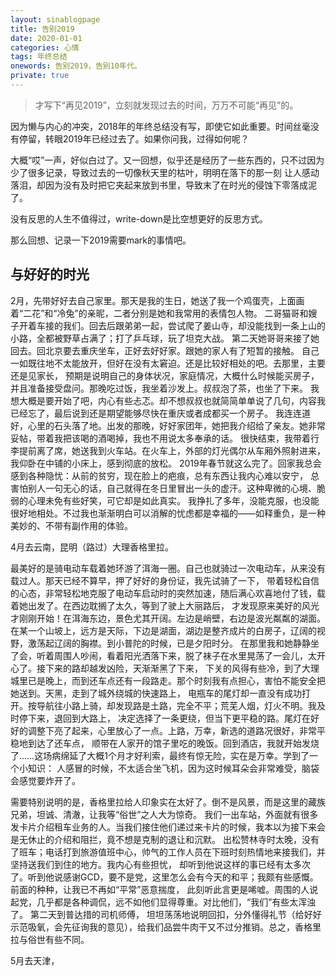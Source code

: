 ```yaml
---
layout: sinablogpage
title: 告别2019
date: 2020-01-01
categories: 心情 
tags: 年终总结
onewords: 告别2019，告别10年代。
private: true
---
```

> 才写下“再见2019”，立刻就发现过去的时间，万万不可能“再见”的。

因为懒与内心的冲突，2018年的年终总结没有写，即使它如此重要。时间丝毫没有停留，转眼2019年已经过去了。如果你问我，过得如何呢？

大概“哎”一声，好似白过了。又一回想，似乎还是经历了一些东西的，只不过因为少了很多记录，导致过去的一切像秋天里的枯叶，明明在落下的那一刻
让人感动落泪，却因为没有及时把它夹起来放到书里，导致末了在时光的侵蚀下零落成泥了。

没有反思的人生不值得过，write-down是比空想更好的反思方式。

那么回想、记录一下2019需要mark的事情吧。


## 与好好的时光

2月，先带好好去自己家里。那天是我的生日，她送了我一个鸡蛋壳，上面画着“二花”和“冷兔”的亲昵，二者分别是她和我常用的表情包人物。
二哥猫哥和嫂子开着车接的我们。回去后跟弟弟一起，尝试爬了姜山寺，却没能找到一条上山的小路，全都被野草占满了；打了乒乓球，玩了坦克大战。
第二天她哥哥来接了她回去。回北京要去重庆坐车，正好去好好家。跟她的家人有了短暂的接触。
自己一如既往地不太能放开，但好在没有太窘迫。还是比较好相处的吧。去那里，主要还是见家长，
预期是说明自己的身体状况，家庭情况，大概什么时候能买房子，并且准备接受盘问。那晚吃过饭，我坐着沙发上。叔叔泡了茶，也坐了下来。
我想大概是要开始了吧，内心有些忐忑。却不想叔叔也就简简单单说了几句，内容我已经忘了，最后说到还是期望能够尽快在重庆或者成都买一个房子。
我连连道好，心里的石头落了地。出发的那晚，好好家团年，她把我介绍给了亲友。她非常妥帖，带着我把该喝的酒喝掉，我也不用说太多奉承的话。
很快结束，我带着行李提前离了席，她送我到火车站。在火车上，外部的灯光偶尔从车厢外照射进来，我仰卧在中铺的小床上，感到彻底的放松。
2019年春节就这么完了。回家我总会感到各种隐忧：从前的贫穷，现在脸上的疤痕，总有东西让我内心难以安宁，
总害怕别人一句无心的话，自己就得在冬日里冒出一头的虚汗。这种卑微的心境、脆弱的心理未免有些好笑，可它却是如此真实。
我挣扎了多年，没能克服，也没能很好地相处。不过我也渐渐明白可以消解的忧虑都是幸福的——如释重负，是一种美妙的、不带有副作用的体验。

4月去云南，昆明（路过）大理香格里拉。

最美好的是骑电动车载着她环游了洱海一圈。自己也就骑过一次电动车，从来没有载过人。那天已经不算早，押了好好的身份证，我先试骑了一下，
带着轻松自信的心态，非常轻松地克服了电动车启动时的突然加速，随后满心欢喜地付了钱，载着她出发了。在西边耽搁了太久，等到了驶上大丽路后，
才发现原来美好的风光才刚刚开始！在洱海东边，景色尤其开阔。左边是峭壁，右边是波光粼粼的湖面。
在某一个山坡上，远方是天际，下边是湖面，湖边是整齐成片的白房子，辽阔的视野，激荡起辽阔的胸襟。到小普陀的时候，已是夕阳时分。
在那里我和她静静坐了会，听着周围人吵闹，看着阳光洒落下来，脱了袜子在水里晃荡了一会儿，太开心了。接下来的路却越发凶险，天渐渐黑了下来，
下关的风得有些冷，到了大理城里已是晚上，而到还车点还有一段路走。那个时刻我有点担心，害怕不能安全把她送到。天黑，走到了城外绕城的快速路上，
电瓶车的尾灯却一直没有成功打开。按导航往小路上骑，却发现路是土路，完全不平；荒芜人烟，灯火不明。我及时停下来，退回到大路上，
决定选择了一条更绕，但当下更平稳的路。尾灯在好好的调整下亮了起来，心里放心了一点。上路，万幸，新选的道路况很好，非常平稳地到达了还车点，
顺带在人家开的馆子里吃的晚饭。回到酒店，我就开始发烧了……这场病绵延了大概1个月才好利索，最终有惊无险，实在是万幸。学到了一个小知识：
人感冒的时候，不太适合坐飞机，因为这时候耳朵会非常难受，脑袋会感觉要炸开了。

需要特别说明的是，香格里拉给人印象实在太好了。倒不是风景，而是这里的藏族兄弟，坦诚、清澈，让我等“俗世”之人大为惊奇。
我们一出车站，外面就有很多发卡片介绍租车业务的人。当我们接住他们递过来卡片的时候，我本以为接下来会是无休止的介绍和阻拦，竟不想是克制的退让和沉默。
出松赞林寺时太晚，没有了班车；电话打到旅游值班中心，帅气的工作人员在下班时刻热情地来接我们，并坚持送我们到住的地方。我内心有些担忧，
却听到他说这样的事已经有太多次了。听到他说感谢GCD，要不是党，这里怎么会有今天的和平；我颇有些感慨。前面的种种，让我已不再如“平常”恶意揣度，
此刻听此言更是唏嘘。周围的人说起党，几乎都是各种调侃，远不如他们显得尊重。对比他们，“我们”有些太浑浊了。 第二天到普达措的司机师傅，
坦坦荡荡地说明回扣，分外懂得礼节（给好好示范吸氧，会先征询我的意见），给我们品尝牛肉干又不过分推销。总之，香格里拉与俗世有些不同。

5月去天津，
